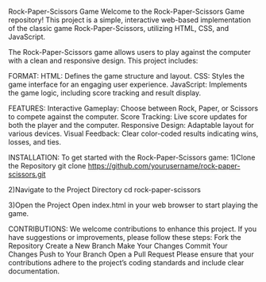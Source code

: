 Rock-Paper-Scissors Game
Welcome to the Rock-Paper-Scissors Game repository! This project is a simple, interactive web-based implementation of the classic game Rock-Paper-Scissors, utilizing HTML, CSS, and JavaScript.

The Rock-Paper-Scissors game allows users to play against the computer with a clean and responsive design. This project includes:

FORMAT: 
HTML: Defines the game structure and layout.
CSS: Styles the game interface for an engaging user experience.
JavaScript: Implements the game logic, including score tracking and result display.

FEATURES:
Interactive Gameplay: Choose between Rock, Paper, or Scissors to compete against the computer.
Score Tracking: Live score updates for both the player and the computer.
Responsive Design: Adaptable layout for various devices.
Visual Feedback: Clear color-coded results indicating wins, losses, and ties.

INSTALLATION:
To get started with the Rock-Paper-Scissors game:
1)Clone the Repository
git clone https://github.com/yourusername/rock-paper-scissors.git

2)Navigate to the Project Directory
cd rock-paper-scissors

3)Open the Project
Open index.html in your web browser to start playing the game.

CONTRIBUTIONS:
We welcome contributions to enhance this project. If you have suggestions or improvements, please follow these steps:
Fork the Repository
Create a New Branch
Make Your Changes
Commit Your Changes
Push to Your Branch
Open a Pull Request
Please ensure that your contributions adhere to the project’s coding standards and include clear documentation.
